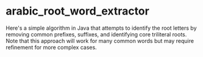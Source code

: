 # arabic_root_word_extractor
Here's a simple algorithm in Java that attempts to identify the root letters by removing common prefixes, suffixes, and identifying core triliteral roots. Note that this approach will work for many common words but may require refinement for more complex cases.

